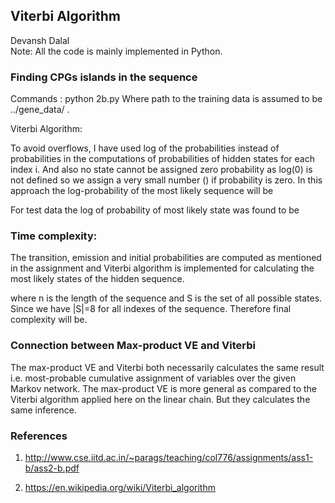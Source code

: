 ## Viterbi Algorithm

Devansh Dalal <br>
Note: All the code is mainly implemented in Python. 

### Finding CPGs islands in the sequence

Commands :  python 2b.py <path to the testing file>
Where path to the training data is assumed to be  ../gene_data/  .

Viterbi Algorithm:

To avoid overflows, I have used log of the probabilities instead of probabilities in the computations of probabilities of hidden states for each index i. And also no state cannot be assigned zero probability as log(0) is not defined so we assign a very small number () if probability is zero. In this approach the log-probability of the most likely sequence will be
 
For test data the log of probability of most likely state was found to be


### Time complexity: 

The transition, emission and initial probabilities are computed as mentioned in the assignment and Viterbi algorithm is implemented for calculating the most likely states of the hidden sequence.

where n is the length of the sequence and S is the set of all possible states. Since we have |S|=8 for all indexes of the sequence. Therefore final complexity will be.

### Connection between Max-product VE and Viterbi

The max-product VE and Viterbi both necessarily calculates the same result i.e. most-probable cumulative assignment of variables over the given Markov network. The max-product VE is more general as compared to the Viterbi algorithm applied here on the linear chain. But they calculates the same inference.


### References

1. http://www.cse.iitd.ac.in/~parags/teaching/col776/assignments/ass1-b/ass2-b.pdf

2. https://en.wikipedia.org/wiki/Viterbi_algorithm